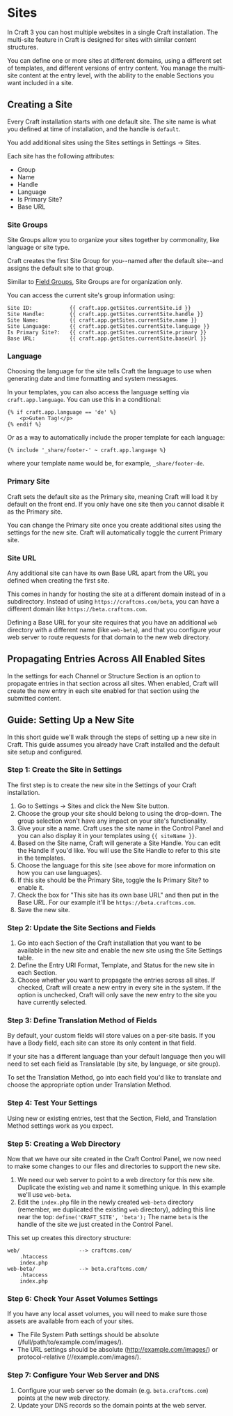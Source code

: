 Sites
======================

In Craft 3 you can host multiple websites in a single Craft installation. The multi-site feature in Craft is designed for sites with similar content structures. 

You can define one or more sites at different domains, using a different set of templates, and different versions of entry content. You manage the multi-site content at the entry level, with the ability to the enable Sections you want included in a site.

## Creating a Site

Every Craft installation starts with one default site. The site name is what you defined at time of installation, and the handle is `default`.

You add additional sites using the Sites settings in Settings -> Sites.

Each site has the following attributes:

* Group
* Name
* Handle
* Language
* Is Primary Site?
* Base URL


### Site Groups

Site Groups allow you to organize your sites together by commonality, like language or site type.

Craft creates the first Site Group for you--named after the default site--and assigns the default site to that group.

Similar to [Field Groups](), Site Groups are for organization only.

You can access the current site's group information using: 

```
Site ID:            {{ craft.app.getSites.currentSite.id }}
Site Handle:        {{ craft.app.getSites.currentSite.handle }}
Site Name:          {{ craft.app.getSites.currentSite.name }}
Site Language:      {{ craft.app.getSites.currentSite.language }}
Is Primary Site?:   {{ craft.app.getSites.currentSite.primary }}
Base URL:           {{ craft.app.getSites.currentSite.baseUrl }}

```


### Language

Choosing the language for the site tells Craft the language to use when generating date and time formatting and system messages.

In your templates, you can also access the language setting via `craft.app.language`. You can use this in a conditional:

```
{% if craft.app.language == 'de' %}
    <p>Guten Tag!</p>
{% endif %}
```

Or as a way to automatically include the proper template for each language:

```
{% include '_share/footer-' ~ craft.app.language %}
```

where your template name would be, for example, `_share/footer-de`. 


### Primary Site

Craft sets the default site as the Primary site, meaning Craft will load it by default on the front end. If you only have one site then you cannot disable it as the Primary site. 

You can change the Primary site once you create additional sites using the settings for the new site. Craft will automatically toggle the current Primary site.

### Site URL

Any additional site can have its own Base URL apart from the URL you defined when creating the first site.

This comes in handy for hosting the site at a different domain instead of in a subdirectory. Instead of using `https://craftcms.com/beta`, you can have a different domain like `https://beta.craftcms.com`.

Defining a Base URL for your site requires that you have an additional `web` directory with a different name (like `web-beta`), and that you configure your web server to route requests for that domain to the new web directory.


## Propagating Entries Across All Enabled Sites

In the settings for each Channel or Structure Section is an option to propagate entries in that section across all sites. When enabled, Craft will create the new entry in each site enabled for that section using the submitted content.

## Guide: Setting Up a New Site

In this short guide we'll walk through the steps of setting up a new site in Craft. This guide assumes you already have Craft installed and the default site setup and configured.

### Step 1: Create the Site in Settings

The first step is to create the new site in the Settings of your Craft installation.

1. Go to Settings -> Sites and click the New Site button.
2. Choose the group your site should belong to using the drop-down. The group selection won't have any impact on your site's functionality.
3. Give your site a name. Craft uses the site name in the Control Panel and you can also display it in your templates using `{{ siteName }}`.
4. Based on the Site name, Craft will generate a Site Handle. You can edit the Handle if you'd like. You will use the Site Handle to refer to this site in the templates.
5. Choose the language for this site (see above for more information on how you can use languages).
6. If this site should be the Primary Site, toggle the Is Primary Site? to enable it.
7. Check the box for "This site has its own base URL" and then put in the Base URL. For our example it'll be `https://beta.craftcms.com`.
8. Save the new site.

### Step 2: Update the Site Sections and Fields

1. Go into each Section of the Craft installation that you want to be available in the new site and enable the new site using the Site Settings table.
2. Define the Entry URI Format, Template, and Status for the new site in each Section.
3. Choose whether you want to propagate the entries across all sites. If checked, Craft will create a new entry in every site in the system. If the option is unchecked, Craft will only save the new entry to the site you have currently selected.
 
### Step 3: Define Translation Method of Fields

By default, your custom fields will store values on a per-site basis. If you have a Body field, each site can store its only content in that field. 

If your site has a different language than your default language then you will need to set each field as Translatable (by site, by language, or site group).

To set the Translation Method, go into each field you'd like to translate and choose the appropriate option under Translation Method.

### Step 4: Test Your Settings

Using new or existing entries, test that the Section, Field, and Translation Method settings work as you expect.

### Step 5: Creating a Web Directory

Now that we have our site created in the Craft Control Panel, we now need to make some changes to our files and directories to support the new site.

1. We need our web server to point to a web directory for this new site. Duplicate the existing `web` and name it something unique. In this example we'll use `web-beta`.
2. Edit the `index.php` file in the newly created `web-beta` directory (remember, we duplicated the existing `web` directory), adding this line near the top: `define('CRAFT_SITE', 'beta');` The name `beta` is the handle of the site we just created in the Control Panel.

This set up creates this directory structure:

```
web/                   --> craftcms.com/
    .htaccess
    index.php
web-beta/              --> beta.craftcms.com/
    .htaccess
    index.php
```

### Step 6: Check Your Asset Volumes Settings

If you have any local asset volumes, you will need to make sure those assets are available from each of your sites.

* The File System Path settings should be absolute (/full/path/to/example.com/images/).
* The URL settings should be absolute (http://example.com/images/) or protocol-relative (//example.com/images/).

### Step 7: Configure Your Web Server and DNS

1. Configure your web server so the domain (e.g. `beta.craftcms.com`) points at the new web directory.
2. Update your DNS records so the domain points at the web server.
